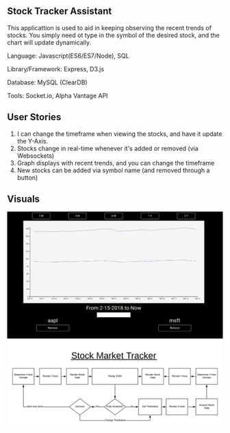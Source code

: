 Stock Tracker Assistant
---

This applicattion is used to aid in keeping observing the recent trends of stocks. You simply need ot type in the symbol of the desired stock, and the chart will update dynamically.

Language: Javascript(ES6/ES7/Node), SQL

Library/Framework: Express, D3.js

Database: MySQL (ClearDB)

Tools: Socket.io, Alpha Vantage API

User Stories
---
1) I can change the timeframe when viewing the stocks, and have it update the Y-Axis.
2) Stocks change in real-time whenever it's added or removed (via Websockets)
3) Graph displays with recent trends, and you can change the timeframe
4) New stocks can be added via symbol name (and removed through a button)

Visuals
---
![Visual](/visual.png)
![Frontend Design](/frontend-design.png)